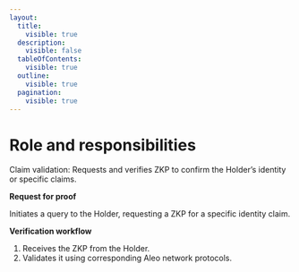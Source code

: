 ```yaml
---
layout:
  title:
    visible: true
  description:
    visible: false
  tableOfContents:
    visible: true
  outline:
    visible: true
  pagination:
    visible: true
---
```


# Role and responsibilities

Claim validation: Requests and verifies ZKP to confirm the Holder’s identity or specific claims.

**Request for proof**

Initiates a query to the Holder, requesting a ZKP for a specific identity claim.

**Verification workflow**

1. Receives the ZKP from the Holder.
2. Validates it using corresponding Aleo network protocols.
